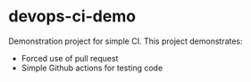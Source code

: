 # devops-ci-demo
Demonstration project for simple CI. This project demonstrates:
* Forced use of pull request
* Simple Github actions for testing code

